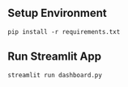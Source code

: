 ##  Setup Environment
`pip install -r requirements.txt`

## Run Streamlit App
`streamlit run dashboard.py`
